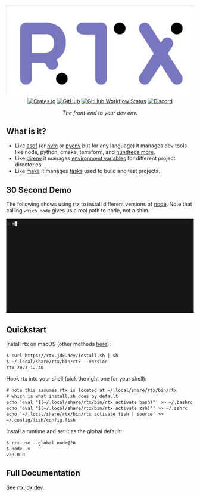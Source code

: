 <div align="center">
<a href="https://rtx.jdx.dev"><picture>
  <source media="(prefers-color-scheme: dark)" width="617" srcset="./docs/logo-dark@2x.png">
  <img alt="rtx logo" width="617" src="./docs/logo-light@2x.png">
</picture></a>
<br/>
<a href="https://crates.io/crates/rtx-cli"><img alt="Crates.io" src="https://img.shields.io/crates/v/rtx-cli?style=for-the-badge"></a>
<a href="https://github.com/jdx/rtx/blob/main/LICENSE"><img alt="GitHub" src="https://img.shields.io/github/license/jdx/rtx?color=%2320A920&style=for-the-badge"></a>
<a href="https://github.com/jdx/rtx/actions/workflows/test.yml"><img alt="GitHub Workflow Status" src="https://img.shields.io/github/actions/workflow/status/jdx/rtx/test.yml?color=%2320A920&style=for-the-badge"></a>
<!-- <a href="https://codecov.io/gh/jdx/rtx"><img alt="Codecov" src="https://img.shields.io/codecov/c/github/jdx/rtx?color=%2320A920&style=for-the-badge"></a> -->
<a href="https://discord.gg/mABnUDvP57"><img alt="Discord" src="https://img.shields.io/discord/1066429325269794907?color=%23738ADB&style=for-the-badge"></a>
<p><em>The front-end to your dev env.</em></p>
</div>

## What is it?

* Like [asdf](https://asdf-vm.com) (or [nvm](https://github.com/nvm-sh/nvm) or [pyenv](https://github.com/pyenv/pyenv) but for any language) it manages dev tools like node, python, cmake, terraform, and [hundreds more](https://rtx.jdx.dev/plugins.html).
* Like [direnv](https://github.com/direnv/direnv) it manages [environment variables](https://rtx.jdx.dev/environments.html) for different project directories.
* Like [make](https://www.gnu.org/software/make/manual/make.html) it manages [tasks](https://rtx.jdx.dev/tasks.html) used to build and test projects.

## 30 Second Demo

The following shows using rtx to install different versions
of [node](https://nodejs.org).
Note that calling `which node` gives us a real path to node, not a shim.

[![demo](./docs/demo.gif)](./docs/demo.gif)

## Quickstart

Install rtx on macOS (other methods [here](https://rtx.jdx.dev/getting-started.html)):

```sh-session
$ curl https://rtx.jdx.dev/install.sh | sh
$ ~/.local/share/rtx/bin/rtx --version
rtx 2023.12.40
```

Hook rtx into your shell (pick the right one for your shell):

```sh-session
# note this assumes rtx is located at ~/.local/share/rtx/bin/rtx
# which is what install.sh does by default
echo 'eval "$(~/.local/share/rtx/bin/rtx activate bash)"' >> ~/.bashrc
echo 'eval "$(~/.local/share/rtx/bin/rtx activate zsh)"' >> ~/.zshrc
echo '~/.local/share/rtx/bin/rtx activate fish | source' >> ~/.config/fish/config.fish
```

Install a runtime and set it as the global default:

```sh-session
$ rtx use --global node@20
$ node -v
v20.0.0
```

## Full Documentation

See [rtx.jdx.dev](https://rtx.jdx.dev).
